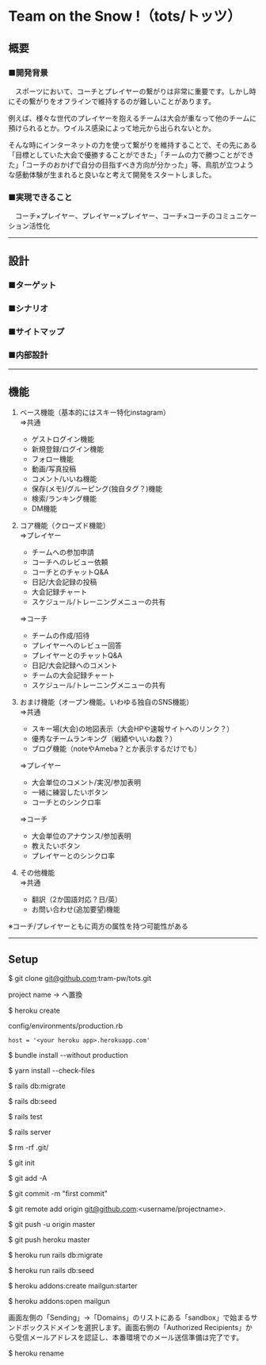 # Team on the Snow !（tots/トッツ）

## 概要
### ■開発背景
&emsp;スポーツにおいて、コーチとプレイヤーの繋がりは非常に重要です。しかし時にその繋がりをオフラインで維持するのが難しいことがあります。  

例えば、様々な世代のプレイヤーを抱えるチームは大会が重なって他のチームに預けられるとか。ウイルス感染によって地元から出られないとか。  

そんな時にインターネットの力を使って繋がりを維持することで、その先にある「目標としていた大会で優勝することができた」「チームの力で勝つことができた」「コーチのおかげで自分の目指すべき方向が分かった」等、鳥肌が立つような感動体験が生まれると良いなと考えて開発をスタートしました。

### ■実現できること
&emsp;コーチ×プレイヤー、プレイヤー×プレイヤー、コーチ×コーチのコミュニケーション活性化

---
## 設計
### ■ターゲット

### ■シナリオ

### ■サイトマップ

### ■内部設計

---
## 機能
1. ベース機能（基本的にはスキー特化instagram）  
    ⇒共通
    - ゲストログイン機能
    - 新規登録/ログイン機能
    - フォロー機能
    - 動画/写真投稿
    - コメント/いいね機能
    - 保存(メモ)/グルーピング(独自タグ？)機能
    - 検索/ランキング機能
    - DM機能

2. コア機能（クローズド機能）  
    ⇒プレイヤー
    - チームへの参加申請
    - コーチへのレビュー依頼
    - コーチとのチャットQ&A
    - 日記/大会記録の投稿
    - 大会記録チャート
    - スケジュール/トレーニングメニューの共有
    
    ⇒コーチ
    - チームの作成/招待
    - プレイヤーへのレビュー回答
    - プレイヤーとのチャットQ&A
    - 日記/大会記録へのコメント
    - チームの大会記録チャート
    - スケジュール/トレーニングメニューの共有

3. おまけ機能（オープン機能。いわゆる独自のSNS機能）  
    ⇒共通
    - スキー場(大会)の地図表示（大会HPや速報サイトへのリンク？）
    - 優秀なチームランキング（戦績やいいね数？）
    - ブログ機能（noteやAmeba？とか表示するだけでも）

    ⇒プレイヤー
    - 大会単位のコメント/実況/参加表明
    - 一緒に練習したいボタン
    - コーチとのシンクロ率
    
    ⇒コーチ
    - 大会単位のアナウンス/参加表明
    - 教えたいボタン
    - プレイヤーとのシンクロ率

4. その他機能  
    ⇒共通
    - 翻訳（2か国語対応？日/英）
    - お問い合わせ(追加要望)機能

※コーチ/プレイヤーともに両方の属性を持つ可能性がある


---
## Setup

$ git clone git@github.com:tram-pw/tots.git <your project name>

project name -> <your project name> へ置換

$ heroku create

config/environments/production.rb
```
host = '<your heroku app>.herokuapp.com'
```

$ bundle install --without production

$ yarn install --check-files

$ rails db:migrate

$ rails db:seed

$ rails test

$ rails server

$ rm -rf .git/

$ git init

$ git add -A

$ git commit -m "first commit"

$ git remote add origin git@github.com:<username/projectname>.

$ git push -u origin master

$ git push heroku master

$ heroku run rails db:migrate

$ heroku run rails db:seed

$ heroku addons:create mailgun:starter

$ heroku addons:open mailgun

画面左側の「Sending」→「Domains」のリストにある「sandbox」で始まるサンドボックスドメインを選択します。画面右側の「Authorized Recipients」から受信メールアドレスを認証し、本番環境でのメール送信準備は完了です。

$ heroku rename <your project name>
